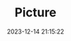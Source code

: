 ---
weight: 1
images:
- /images/edited/128.jpeg
title: Picture
date: 2023-12-14 21:15:22
tags: [luminarneo,work,ILCE-7M3,34.1,person]
---